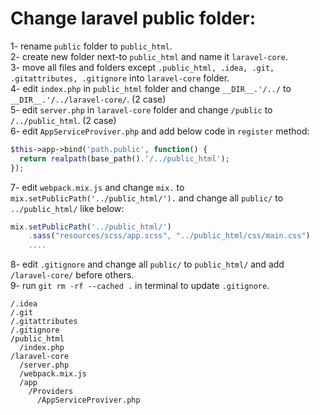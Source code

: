 # Change laravel public folder:

1- rename `public` folder to `public_html`.  
2- create new folder next-to `public_html` and name it `laravel-core`.  
3- move all files and folders except `.public_html, .idea, .git, .gitattributes, .gitignore` into `laravel-core` folder.  
4- edit `index.php` in `public_html` folder and change `__DIR__.'/../` to `__DIR__.'/../laravel-core/`. (2 case)  
5- edit `server.php` in `laravel-core` folder and change `/public` to `/../public_html`. (2 case)  
6- edit `AppServiceProviver.php` and add below code in `register` method:  
```php
$this->app->bind('path.public', function() {
  return realpath(base_path().'/../public_html');
});
```

7- edit `webpack.mix.js` and change `mix.` to `mix.setPublicPath('../public_html/').` and change all `public/` to `../public_html/` like below:  
```javascript
mix.setPublicPath('../public_html/')
    .sass("resources/scss/app.scss", "../public_html/css/main.css")
    ....
```
8- edit `.gitignore` and change all `public/` to `public_html/` and add `/laravel-core/` before others.  
9- run `git rm -rf --cached .` in terminal to update `.gitignore`.  
```
/.idea
/.git
/.gitattributes
/.gitignore
/public_html
  /index.php
/laravel-core
  /server.php
  /webpack.mix.js
  /app
    /Providers
      /AppServiceProviver.php
```
